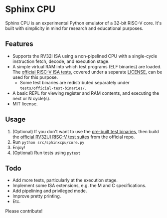 # Sphinx CPU

Sphinx CPU is an experimental Python emulator of a 32-bit RISC-V core. It's built with simplicity in mind for research and educational purposes.

## Features

+ Supports the RV32I ISA using a non-pipelined CPU with a single-cycle instruction fetch, decode, and execution stage.
+ A simple virtual RAM into which test programs (ELF binaries) are loaded. The [official RISC-V ISA tests](https://github.com/riscv-software-src/riscv-tests/), covered under a separate [LICENSE](./tests/official-test-binaries/LICENSE.md), can be used for this purpose.
  - Some test binaries are redistributed separately under `tests/official-test-binaries/`.
+ A basic REPL for viewing register and RAM contents, and executing the next or N cycle(s).
+ MIT license.

## Usage

1. (Optional) If you don't want to use the [pre-built test binaries](tests/official-test-binaries/), then build the [official RV32UI RISC-V test suites](https://github.com/riscv-software-src/riscv-tests/) from the official repo.
2. Run `python src/sphinxcpu/core.py`
3. Enjoy!
4. (Optional) Run tests using `pytest`

## Todo

+ Add more tests, particularly at the execution stage.
+ Implement some ISA extensions, e.g. the M and C specifications.
+ Add pipelining and privileged mode.
+ Improve pretty printing.
+ Etc.

Please contribute!